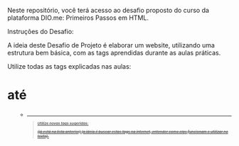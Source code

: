 Neste repositório, você terá acesso ao desafio proposto do curso da plataforma DIO.me: Primeiros Passos em HTML.

Instruções do Desafio:

A ideia deste Desafio de Projeto é elaborar um website, utilizando uma estrutura bem básica, com as tags aprendidas durante as aulas práticas.

Utilize todas as tags explicadas nas aulas:

<h1> até <h6>
<p>
<mark>
<small>
<i>
<u>
<strong>
<ol>
<ul>
<li>
<a>
<hr>
<sub>
<sup>
<blockquote>
Utilize novas tags sugeridas:

<font>
<del>
<p> (já está na lista anterior)
<abbr> (a ideia é buscar estas tags na internet, entender como elas funcionam e utilizar no texto).
